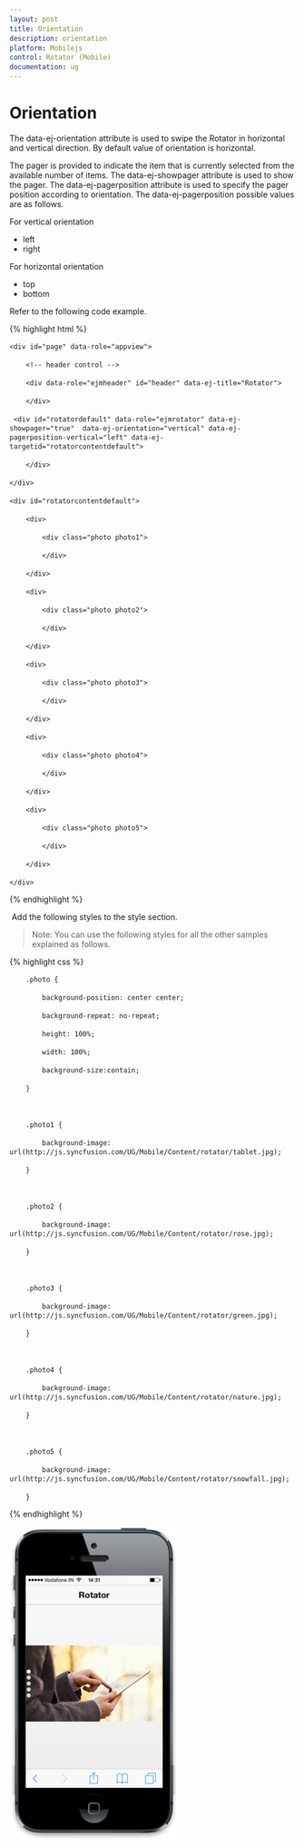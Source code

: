 ```yaml
---
layout: post
title: Orientation
description: orientation
platform: Mobilejs
control: Rotator (Mobile)
documentation: ug
---
```


# Orientation

The data-ej-orientation attribute is used to swipe the Rotator in horizontal and vertical direction. By default value of orientation is horizontal.

The pager is provided to indicate the item that is currently selected from the available number of items. The data-ej-showpager attribute is used to show the pager. The data-ej-pagerposition attribute is used to specify the pager position according to orientation. The data-ej-pagerposition possible values are as follows.

For vertical orientation

* left
* right


For horizontal orientation

* top
* bottom

Refer to the following code example.

{% highlight html %}

    <div id="page" data-role="appview">

        <!-- header control -->

        <div data-role="ejmheader" id="header" data-ej-title="Rotator">

        </div>   

     <div id="rotatordefault" data-role="ejmrotator" data-ej-showpager="true"  data-ej-orientation="vertical" data-ej-pagerposition-vertical="left" data-ej-targetid="rotatorcontentdefault">

        </div>

    </div>

    <div id="rotatorcontentdefault">

        <div>

            <div class="photo photo1">

            </div>

        </div>

        <div>

            <div class="photo photo2">

            </div>

        </div>

        <div>

            <div class="photo photo3">

            </div>

        </div>

        <div>

            <div class="photo photo4">

            </div>

        </div>

        <div>

            <div class="photo photo5">

            </div>

        </div>

    </div>


{% endhighlight %}

 Add the following styles to the style section. 

> Note: You can use the following styles for all the other samples explained as follows.



{% highlight css %}

        .photo {

            background-position: center center;

            background-repeat: no-repeat;

            height: 100%;

            width: 100%;

            background-size:contain;

        }



        .photo1 {

            background-image: url(http://js.syncfusion.com/UG/Mobile/Content/rotator/tablet.jpg);

        }



        .photo2 {

            background-image: url(http://js.syncfusion.com/UG/Mobile/Content/rotator/rose.jpg);

        }



        .photo3 {

            background-image: url(http://js.syncfusion.com/UG/Mobile/Content/rotator/green.jpg);

        }



        .photo4 {

            background-image: url(http://js.syncfusion.com/UG/Mobile/Content/rotator/nature.jpg);

        }



        .photo5 {

            background-image: url(http://js.syncfusion.com/UG/Mobile/Content/rotator/snowfall.jpg);

        }





{% endhighlight %}



![](Orientation_images/Orientation_img1.png)



